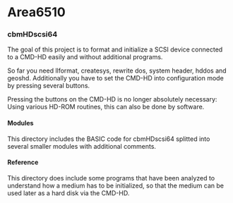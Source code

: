 # Area6510

### cbmHDscsi64
The goal of this project is to format and initialize a SCSI device connected to a CMD-HD easily and without additional programs.

So far you need llformat, createsys, rewrite dos, system header, hddos and geoshd. Additionally you have to set the CMD-HD into configuration mode by pressing several buttons.

Pressing the buttons on the CMD-HD is no longer absolutely necessary: Using various HD-ROM routines, this can also be done by software.

#### Modules
This directory includes the BASIC code for cbmHDscsi64 splitted into several smaller modules with additional comments.

#### Reference
This directory does include some programs that have been analyzed to understand how a medium has to be initialized, so that the medium can be used later as a hard disk via the CMD-HD.
